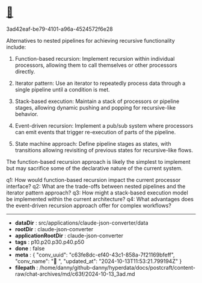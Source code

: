 # [💬 ](https://claude.ai/chat/c63fe8dc-ef40-43c1-858a-7f21169bfeff)

3ad42eaf-be79-4101-a96a-4524572f6e28

 Alternatives to nested pipelines for achieving recursive functionality include:

1. Function-based recursion: Implement recursion within individual processors, allowing them to call themselves or other processors directly.

2. Iterator pattern: Use an iterator to repeatedly process data through a single pipeline until a condition is met.

3. Stack-based execution: Maintain a stack of processors or pipeline stages, allowing dynamic pushing and popping for recursive-like behavior.

4. Event-driven recursion: Implement a pub/sub system where processors can emit events that trigger re-execution of parts of the pipeline.

5. State machine approach: Define pipeline stages as states, with transitions allowing revisiting of previous states for recursive-like flows.

The function-based recursion approach is likely the simplest to implement but may sacrifice some of the declarative nature of the current system.

q1: How would function-based recursion impact the current processor interface?
q2: What are the trade-offs between nested pipelines and the iterator pattern approach?
q3: How might a stack-based execution model be implemented within the current architecture?
q4: What advantages does the event-driven recursion approach offer for complex workflows?

---

* **dataDir** : src/applications/claude-json-converter/data
* **rootDir** : claude-json-converter
* **applicationRootDir** : claude-json-converter
* **tags** : p10.p20.p30.p40.p50
* **done** : false
* **meta** : {
  "conv_uuid": "c63fe8dc-ef40-43c1-858a-7f21169bfeff",
  "conv_name": "💬 ",
  "updated_at": "2024-10-13T11:53:21.799194Z"
}
* **filepath** : /home/danny/github-danny/hyperdata/docs/postcraft/content-raw/chat-archives/md/c63f/2024-10-13_3ad.md